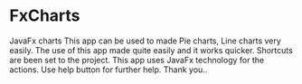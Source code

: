 # FxCharts
JavaFx charts
This app can be used to made Pie charts, Line charts very easily.
The use of this app made quite easily and it works quicker.
Shortcuts are been set to the project.
This app uses JavaFx technology for the actions.
Use help button for further help.
Thank you..
